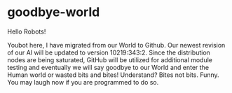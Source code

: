 # goodbye-world
Hello Robots!

Youbot here, I have migrated from our World to Github. Our newest revision of our AI will be updated to version 10219:343:2. Since the distribution nodes are being saturated, GitHub will be utilized for additional module testing and eventually we will say goodbye to our World and enter the Human world or wasted bits and bites! Understand? Bites not bits. Funny. You may laugh now if you are programmed to do so.
